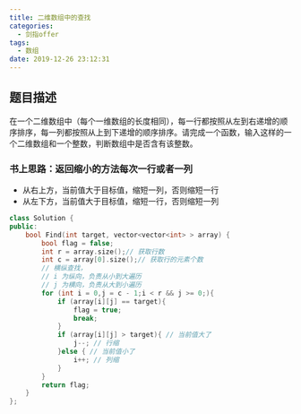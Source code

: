 ```yaml
---
title: 二维数组中的查找
categories:
  - 剑指offer
tags:
  - 数组
date: 2019-12-26 23:12:31
---
```


## 题目描述
在一个二维数组中（每个一维数组的长度相同），每一行都按照从左到右递增的顺序排序，每一列都按照从上到下递增的顺序排序。请完成一个函数，输入这样的一个二维数组和一个整数，判断数组中是否含有该整数。
### 书上思路：返回缩小的方法每次一行或者一列
* 从右上方，当前值大于目标值，缩短一列，否则缩短一行
* 从左下方，当前值大于目标值，缩短一行，否则缩短一列

```cpp
class Solution {
public:
    bool Find(int target, vector<vector<int> > array) {
        bool flag = false;
        int r = array.size();// 获取行数
        int c = array[0].size();// 获取行的元素个数
        // 横纵查找，
        // i 为纵向，负责从小到大遍历
        // j 为横向，负责从大到小遍历
        for (int i = 0,j = c - 1;i < r && j >= 0;){
            if (array[i][j] == target){
                flag = true;
                break;
            }
            if (array[i][j] > target){ // 当前值大了
                j--; // 行缩
            }else { // 当前值小了
                i++; // 列缩 
            }
        }
        return flag;
    }
};

```